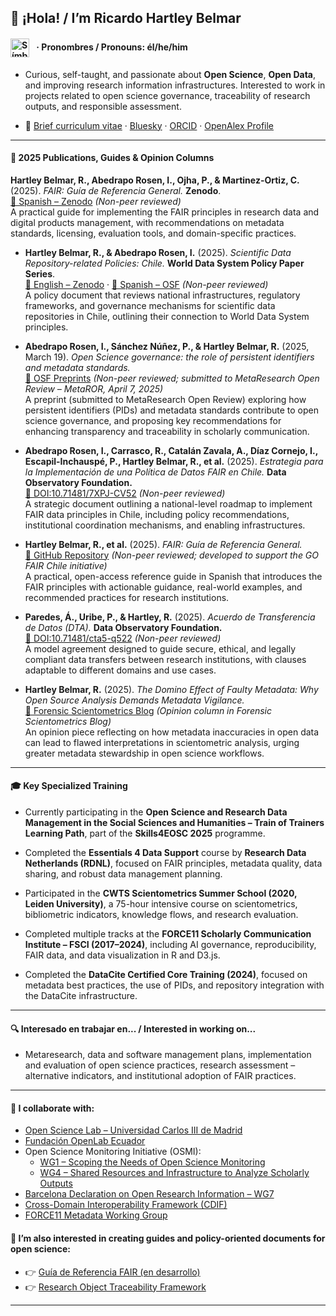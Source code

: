 ## 👋 ¡Hola! / I’m Ricardo Hartley Belmar 
#### <h4><img src="https://upload.wikimedia.org/wikipedia/commons/9/91/Neurodiversity_Symbol.svg" alt="Símbolo de neurodiversidad" width="30" style="vertical-align: middle; margin-right: 8px;" /> · Pronombres / Pronouns: él/he/him</h4>

- Curious, self-taught, and passionate about **Open Science**, **Open Data**, and improving research information infrastructures. Interested to work in projects related to open science governance, traceability of research outputs, and responsible assessment.

- 📄 [Brief curriculum vitae](https://docs.google.com/document/d/1S3UwXP_em17aMeoEodq1xexQ-PgyJBeP9n3v2gxIx3g/edit?usp=sharing) · [Bluesky](https://bsky.app/profile/ricardohartley.bsky.social) · [ORCID](https://orcid.org/0000-0002-2544-587X) · [OpenAlex Profile](https://openalex.org/A5077204313)

---

#### 📝 2025 Publications, Guides & Opinion Columns

 **Hartley Belmar, R., Abedrapo Rosen, I., Ojha, P., & Martinez-Ortiz, C.** (2025). *FAIR: Guía de Referencia General.* **Zenodo**.  
  [📄 Spanish – Zenodo](https://doi.org/10.5281/zenodo.15856492) *(Non-peer reviewed)*  
  A practical guide for implementing the FAIR principles in research data and digital products management, with recommendations on metadata standards, licensing, evaluation tools, and domain-specific practices.

- **Hartley Belmar, R., & Abedrapo Rosen, I.** (2025). *Scientific Data Repository-related Policies: Chile.* **World Data System Policy Paper Series**.  
  [📄 English – Zenodo](https://doi.org/10.5281/zenodo.15650922) · [📄 Spanish – OSF](https://doi.org/10.31219/osf.io/9h564_v3) *(Non-peer reviewed)*  
  A policy document that reviews national infrastructures, regulatory frameworks, and governance mechanisms for scientific data repositories in Chile, outlining their connection to World Data System principles.

- **Abedrapo Rosen, I., Sánchez Núñez, P., & Hartley Belmar, R.** (2025, March 19). *Open Science governance: the role of persistent identifiers and metadata standards.*  
  [📄 OSF Preprints](https://doi.org/10.31219/osf.io/9h564_v3) *(Non-peer reviewed; submitted to MetaResearch Open Review – MetaROR, April 7, 2025)*  
  A preprint (submitted to MetaResearch Open Review) exploring how persistent identifiers (PIDs) and metadata standards contribute to open science governance, and proposing key recommendations for enhancing transparency and traceability in scholarly communication.

- **Abedrapo Rosen, I., Carrasco, R., Catalán Zavala, A., Díaz Cornejo, I., Escapil-Inchauspé, P., Hartley Belmar, R., et al.** (2025). *Estrategia para la Implementación de una Política de Datos FAIR en Chile.* **Data Observatory Foundation.**  
  [📄 DOI:10.71481/7XPJ-CV52](https://doi.org/10.71481/7XPJ-CV52) *(Non-peer reviewed)*  
  A strategic document outlining a national-level roadmap to implement FAIR data principles in Chile, including policy recommendations, institutional coordination mechanisms, and enabling infrastructures.

- **Hartley Belmar, R., et al.** (2025). *FAIR: Guía de Referencia General.*  
  [📘 GitHub Repository](https://github.com/ricnadamas/docs/blob/main/FAIR/GuiaReferencia.md) *(Non-peer reviewed; developed to support the GO FAIR Chile initiative)*  
  A practical, open-access reference guide in Spanish that introduces the FAIR principles with actionable guidance, real-world examples, and recommended practices for research institutions.

- **Paredes, Á., Uribe, P., & Hartley, R.** (2025). *Acuerdo de Transferencia de Datos (DTA).* **Data Observatory Foundation.**  
  [📄 DOI:10.71481/cta5-q522](https://doi.org/10.71481/cta5-q522) *(Non-peer reviewed)*  
  A model agreement designed to guide secure, ethical, and legally compliant data transfers between research institutions, with clauses adaptable to different domains and use cases.

- **Hartley Belmar, R.** (2025). *The Domino Effect of Faulty Metadata: Why Open Source Analysis Demands Metadata Vigilance.*   
  [📝 Forensic Scientometrics Blog](https://fosci.substack.com/p/the-domino-effect-of-faulty-metadata) *(Opinion column in Forensic Scientometrics Blog)*   
  An opinion piece reflecting on how metadata inaccuracies in open data can lead to flawed interpretations in scientometric analysis, urging greater metadata stewardship in open science workflows.

---

#### 🎓 Key Specialized Training

- Currently participating in the **Open Science and Research Data Management in the Social Sciences and Humanities – Train of Trainers Learning Path**, part of the **Skills4EOSC 2025** programme.

- Completed the **Essentials 4 Data Support** course by **Research Data Netherlands (RDNL)**, focused on FAIR principles, metadata quality, data sharing, and robust data management planning.  

- Participated in the **CWTS Scientometrics Summer School (2020, Leiden University)**, a 75-hour intensive course on scientometrics, bibliometric indicators, knowledge flows, and research evaluation.

- Completed multiple tracks at the **FORCE11 Scholarly Communication Institute – FSCI (2017–2024)**, including AI governance, reproducibility, FAIR data, and data visualization in R and D3.js.

- Completed the **DataCite Certified Core Training (2024)**, focused on metadata best practices, the use of PIDs, and repository integration with the DataCite infrastructure.

---

#### 🔍 Interesado en trabajar en... / Interested in working on...

- Metaresearch, data and software management plans, implementation and evaluation of open science practices, research assessment – alternative indicators, and institutional adoption of FAIR practices.

---

#### 🔭 I collaborate with:  

  - [Open Science Lab – Universidad Carlos III de Madrid](https://opensciencelab.uc3m.es)  
  - [Fundación OpenLab Ecuador](https://openlab.ec)  
  - Open Science Monitoring Initiative (OSMI):  
    - [WG1 – Scoping the Needs of Open Science Monitoring](https://open-science-monitoring.org/working-groups/wg1-scoping-the-needs-of-open-science-monitoring/)  
    - [WG4 – Shared Resources and Infrastructure to Analyze Scholarly Outputs](https://open-science-monitoring.org/working-groups/wg4-shared-resources-and-infrastructure-to-analyze-scholarly-outputs/)  
  - [Barcelona Declaration on Open Research Information – WG7](https://barcelona-declaration.org)
  - [Cross-Domain Interoperability Framework (CDIF)](https://worldfair-project.eu/cdif/)  
  - [FORCE11 Metadata Working Group](https://force11.org)

#### 🧾 I’m also interested in creating guides and policy-oriented documents for open science:

- 👉 [Guía de Referencia FAIR (en desarrollo)](https://github.com/ricnadamas/docs/blob/main/FAIR/GuiaReferencia.md)  
- 👉 [Research Object Traceability Framework](https://github.com/ricnadamas/docs/blob/main/OpenScience/traceabilityda.md)

---
